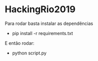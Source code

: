 # HackingRio2019

Para rodar basta instalar as dependências
- pip install -r requirements.txt

E então rodar:
- python script.py
